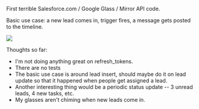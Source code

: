 First terrible Salesforce.com / Google Glass / Mirror API code.

Basic use case: a new lead comes in, trigger fires, a message gets posted to the timeline.

![](https://raw.github.com/ReidCarlberg/LAB_Google_Glass_Integration/master/img/radioactivecats.png)

Thoughts so far:

* I'm not doing anything great on refresh_tokens.  
* There are no tests
* The basic use case is around lead insert, should maybe do it on lead update so that it happened when people get assigned a lead.
* Another interesting thing would be a periodic status update -- 3 unread leads, 4 new tasks, etc.
* My glasses aren't chiming when new leads come in.
